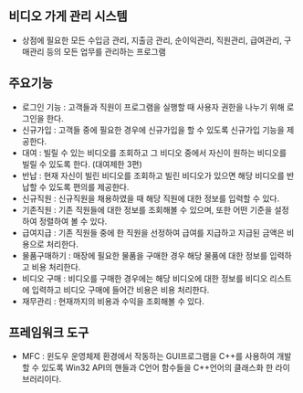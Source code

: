 ## 비디오 가게 관리 시스템
- 상점에 필요한 모든 수입금 관리, 지출금 관리, 순이익관리, 직원관리, 급여관리, 구매관리 등의 모든 업무를 관리하는 프로그램

## 주요기능
- 로그인 기능 : 고객들과 직원이 프로그램을 실행할 때 사용자 권한을 나누기 위해 로그인을 한다.
- 신규가입 : 고객들 중에 필요한 경우에 신규가입을 할 수 있도록 신규가입 기능을 제공한다.
- 대여 : 빌릴 수 있는 비디오를 조회하고 그 비디오 중에서 자신이 원하는 비디오를 빌릴 수 있도록 한다. (대여제한 3편)
- 반납 : 현재 자신이 빌린 비디오를 조회하고 빌린 비디오가 있으면 해당 비디오를 반납할 수 있도록 편의를 제공한다.
- 신규직원 : 신규직원을 채용하였을 때 해당 직원에 대한 정보를 입력할 수 있다.
- 기존직원 : 기존 직원들에 대한 정보를 조회해볼 수 있으며, 또한 어떤 기준을 설정하여 정렬하여 볼 수 있다.
- 급여지급 : 기존 직원들 중에 한 직원을 선정하여 급여를 지급하고 지급된 금액은 비용으로 처리한다.
- 물품구매하기 : 매장에 필요한 물품을 구매한 경우 해당 물품에 대한 정보를 입력하고 비용 처리한다.
- 비디오 구매 : 비디오를 구매한 경우에는 해당 비디오에 대한 정보를 비디오 리스트에 입력하고 비디오 구매에 들어간 비용은 비용 처리한다.
- 재무관리 : 현재까지의 비용과 수익을 조회해볼 수 있다.

## 프레임워크 도구
- MFC : 윈도우 운영체제 환경에서 작동하는 GUI프로그램을 C++를 사용하여 개발할 수 있도록 Win32 API의 핸들과 C언어 함수들을 C++언어의 클래스화 한 라이브러리이다.
